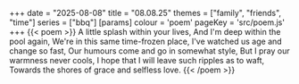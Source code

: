 +++
date = "2025-08-08"
title = "08.08.25"
themes = ["family", "friends", "time"]
series = ["bbq"]
[params]
  colour = 'poem'
  pageKey = 'src/poem.js'
+++
{{< poem >}}
A little splash within your lives,
And I'm deep within the pool again,
We're in this same time-frozen place,
I've watched us age and change so fast,
Our humours come and go in somewhat style,
But I pray our warmness never cools,
I hope that I will leave such ripples as to waft,
Towards the shores of grace and selfless love.
{{< /poem >}}